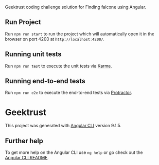 Geektrust coding challenge solution for Finding falcone using Angular.

## Run Project

Run `npm run start` to run the project which will automatically open it in the browser on port 4200 at `http://localhost:4200/`.

## Running unit tests

Run `npm run test` to execute the unit tests via [Karma](https://karma-runner.github.io).

## Running end-to-end tests

Run `npm run e2e` to execute the end-to-end tests via [Protractor](http://www.protractortest.org/).

# Geektrust

This project was generated with [Angular CLI](https://github.com/angular/angular-cli) version 9.1.5.

## Further help

To get more help on the Angular CLI use `ng help` or go check out the [Angular CLI README](https://github.com/angular/angular-cli/blob/master/README.md).
